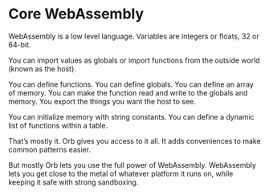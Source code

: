 # Core WebAssembly

WebAssembly is a low level language. Variables are integers or floats, 32 or 64-bit.

You can import values as globals or import functions from the outside world (known as the host).

You can define functions. You can define globals. You can define an array of memory. You can make the function read and write to the globals and memory. You export the things you want the host to see.

You can initialize memory with string constants. You can define a dynamic list of functions within a table.

That’s mostly it. Orb gives you access to it all. It adds conveniences to make common patterns easier.

But mostly Orb lets you use the full power of WebAssembly. WebAssembly lets you get close to the metal of whatever platform it runs on, while keeping it safe with strong sandboxing.
